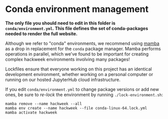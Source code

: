 # Conda environment management

**The only file you should need to edit in this folder is `conda/environment.yml`. This file defines the set of conda-packages needed to render the full website.**

Although we refer to "conda" environments, we recommend using [mamba](https://github.com/mamba-org/mamba) as a drop in replacement for the `conda` package manager. Mamba performs operations in parallel, which we've found to be important for creating complex hackweek environments involving many packages!

Lockfiles ensure that everyone working on this project has an identical development environment, whether working on a personal computer or running on our hosted JupyterHub cloud infrastructure.

If you edit `conda/environment.yml` to change package versions or add new ones, be sure to _re-lock_ the environment by running `./lock-environment.sh`:

```
mamba remove --name hackweek --all
mamba env create --name hackweek --file conda-linux-64.lock.yml
mamba activate hackweek
```
